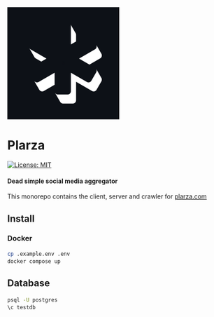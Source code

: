 <img src="./src/logo.png" alt="logo" width="256"/>

# Plarza
[![License: MIT](https://img.shields.io/badge/License-GPL3.0-g.svg)](https://opensource.org/license/gpl-3-0/)

#### Dead simple social media aggregator
This monorepo contains the client, server and crawler for [plarza.com](https://plarza.com)

## Install

### Docker 
```bash
cp .example.env .env
docker compose up
```

## Database

```bash
psql -U postgres
\c testdb
```
